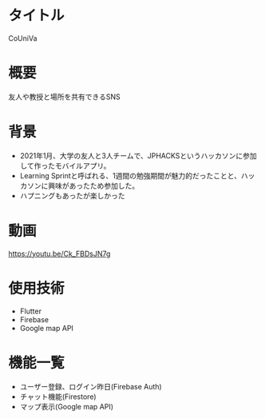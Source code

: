 # タイトル
CoUniVa

# 概要
友人や教授と場所を共有できるSNS

# 背景
- 2021年1月、大学の友人と3人チームで、JPHACKSというハッカソンに参加して作ったモバイルアプリ。
- Learning Sprintと呼ばれる、1週間の勉強期間が魅力的だったことと、ハッカソンに興味があったため参加した。
- ハプニングもあったが楽しかった

# 動画
https://youtu.be/Ck_FBDsJN7g

# 使用技術
- Flutter
- Firebase
- Google map API

# 機能一覧
- ユーザー登録、ログイン昨日(Firebase Auth)
- チャット機能(Firestore)
- マップ表示(Google map API)
